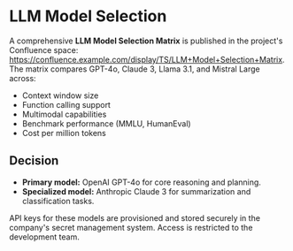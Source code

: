 # LLM Model Selection

A comprehensive **LLM Model Selection Matrix** is published in the project's Confluence space: <https://confluence.example.com/display/TS/LLM+Model+Selection+Matrix>.
The matrix compares GPT-4o, Claude 3, Llama 3.1, and Mistral Large across:

- Context window size
- Function calling support
- Multimodal capabilities
- Benchmark performance (MMLU, HumanEval)
- Cost per million tokens

## Decision

- **Primary model:** OpenAI GPT-4o for core reasoning and planning.
- **Specialized model:** Anthropic Claude 3 for summarization and classification tasks.

API keys for these models are provisioned and stored securely in the company's secret management system. Access is restricted to the development team.
